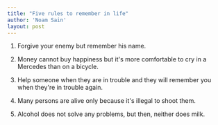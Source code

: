 ```yaml
---
title: "Five rules to remember in life"
author: 'Noam Sain'
layout: post
---
```


1. Forgive your enemy but remember his name.

2. Money cannot buy happiness but it's more comfortable to cry in a Mercedes than on a bicycle.

3. Help someone when they are in trouble and they will remember you when they're in trouble again.

4. Many persons are alive only because it's illegal to shoot them.

5. Alcohol does not solve any problems, but then, neither does milk.
